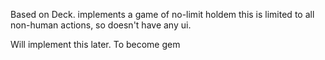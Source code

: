 Based on Deck. implements a game of no-limit holdem
this is limited to all non-human actions, so doesn't have any ui.

Will implement this later.
To become gem



